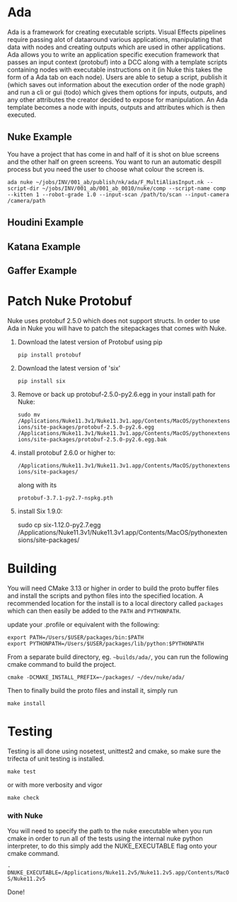 # Ada
Ada is a framework for creating executable scripts. Visual Effects pipelines require passing alot of dataaround various applications, manipulating that data with nodes and creating outputs which are used in other applications. Ada allows you to write an application specific execution framework that
passes an input context (protobuf) into a DCC along with a template scripts containing nodes with executable instructions on it (in Nuke this takes the form of a Ada tab on each node). 
Users are able to setup a script, publish it (which saves out information about the execution order of the node graph) and run a cli or gui (todo) which gives them options for inputs, outputs, and any other attributes the creator decided to expose for manipulation. An Ada template becomes a node with inputs, outputs and attributes which is then executed.

 ## Nuke Example
 You have a project that has come in and half of it is shot on blue screens and the other half on green
 screens. You want to run an automatic despill process but you need the user to choose what colour the screen
 is. 
 
 ```ada nuke ~/jobs/INV/001_ab/publish/nk/ada/F_MultiAliasInput.nk --script-dir ~/jobs/INV/001_ab/001_ab_0010/nuke/comp --script-name comp --kitten 1 --robot-grade 1.0 --input-scan /path/to/scan --input-camera /camera/path``` 

 ## Houdini Example

 ## Katana Example

 ## Gaffer Example

# Patch Nuke Protobuf
Nuke uses protobuf 2.5.0 which does not support structs. In order to use Ada in Nuke you will have
to patch the sitepackages that comes with Nuke. 

1) Download the latest version of Protobuf using pip

    ```pip install protobuf```
    
2) Download the latest version of 'six'

    ```pip install six``` 

3) Remove or back up protobuf-2.5.0-py2.6.egg in your install path for Nuke:
    
    ```sudo mv /Applications/Nuke11.3v1/Nuke11.3v1.app/Contents/MacOS/pythonextensions/site-packages/protobuf-2.5.0-py2.6.egg /Applications/Nuke11.3v1/Nuke11.3v1.app/Contents/MacOS/pythonextensions/site-packages/protobuf-2.5.0-py2.6.egg.bak```

4) install protobuf 2.6.0 or higher to:
    
    ```/Applications/Nuke11.3v1/Nuke11.3v1.app/Contents/MacOS/pythonextensions/site-packages/```
   
    along with its 
    
    ```protobuf-3.7.1-py2.7-nspkg.pth```
    
5) install Six 1.9.0:
    
    
    sudo cp six-1.12.0-py2.7.egg /Applications/Nuke11.3v1/Nuke11.3v1.app/Contents/MacOS/pythonextensions/site-packages/

# Building

You will need CMake 3.13 or higher in order to build the proto buffer files and install the scripts and python files into the specified location. A recommended location for the install is to a local directory called `packages` which can then easily be added to the `PATH` and `PYTHONPATH`.

update your .profile or equivalent with the following:
```
export PATH=/Users/$USER/packages/bin:$PATH
export PYTHONPATH=/Users/$USER/packages/lib/python:$PYTHONPATH
```

From a separate build directory, eg. `~builds/ada/`, you can run the following cmake command to build the project.

`cmake -DCMAKE_INSTALL_PREFIX=~/packages/ ~/dev/nuke/ada/`

Then to finally build the proto files and install it, simply run

```make install```

# Testing

Testing is all done using nosetest, unittest2 and cmake, so make sure the trifecta of unit testing is installed.

```make test```

or with more verbosity and vigor

```make check```

### with Nuke

You will need to specify the path to the nuke executable when you run cmake in order to run all of the tests using the internal nuke python interpreter, to do this simply add the NUKE_EXECUTABLE flag onto your cmake command.

```-DNUKE_EXECUTABLE=/Applications/Nuke11.2v5/Nuke11.2v5.app/Contents/MacOS/Nuke11.2v5``` 

Done! 
